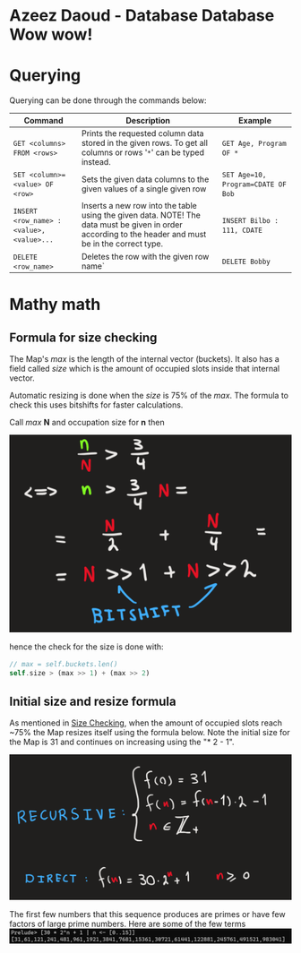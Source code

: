 # Azeez Daoud - Database Database Wow wow!

# Querying
Querying can be done through the commands below:

| Command                   | Description | Example |
| ---                       | ---         | ---     |
|`GET <columns> FROM <rows>`| Prints the requested column data stored in the given rows. To get all columns or rows '`*`' can be typed instead.  | `GET Age, Program OF *`         |
| `SET <column>=<value> OF <row>`| Sets the given data columns to the given values of a single given row         | `SET Age=10, Program=CDATE OF Bob`     |
| `INSERT <row_name> : <value>, <value>...`| Inserts a new row into the table using the given data. NOTE! The data must be given in order according to the header and must be in the correct type. | `INSERT Bilbo : 111, CDATE` |
| `DELETE <row_name>` | Deletes the row with the given row name` | `DELETE Bobby` |
# Mathy math
## Formula for size checking
The Map's *max* is the length of the internal vector (buckets). It also has a field called *size* which is the amount of occupied slots inside that internal vector.

Automatic resizing is done when the *size* is 75% of the *max*. The formula to check this uses bitshifts for faster calculations.

Call *max* **N** and occupation size for **n** then

<img src="./images/size_control_formula.png" width="700">

hence the check for the size is done with:
```rust
// max = self.buckets.len()
self.size > (max >> 1) + (max >> 2)
```

## Initial size and resize formula
As mentioned in [Size Checking](formula-for-size-checking), when the amount of occupied slots reach ~75% the Map resizes itself using the formula below.
Note the initial size for the Map is 31 and continues on increasing using the "* 2 - 1".

<img src="./images/map_resize.png" width="700">

The first few numbers that this sequence produces are primes or have few factors of large prime numbers. Here are some of the few terms
<img src="./images/resize_sequence.png" width="700">